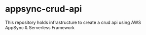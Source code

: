 # appsync-crud-api
This repository holds infrastructure to create a crud api using AWS AppSync &amp; Serverless Framework
